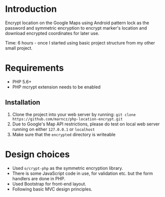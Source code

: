 # Introduction
Encrypt location on the Google Maps using Android pattern lock as the password and symmetric encryption to encrypt marker's location and download encrypted coordinates for later use.

Time: 6 hours - once I started using basic project structure from my other small project.

# Requirements

- PHP 5.6+
- PHP mcrypt extension needs to be enabled

## Installation
1. Clone the project into your web server by running:  `git clone https://github.com/marncz/php-location-encrypt.git`
2. Due to Google's Map API restrictions, please do test on local web server running on either `127.0.0.1` or `localhost`
3. Make sure that the `encrypted` directory is writeable

# Design choices
- Used `o/crypt-php` as the symmetric encryption library. 
- There is some JavaScript code in use, for validation etc. but the form handlers are done in PHP. 
- Used Bootstrap for front-end layout.
- Following basic MVC design principles. 
